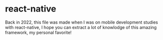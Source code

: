 # react-native
Back in 2022, this file was made when I was  on mobile development studies with react-native, I hope you can extract a lot of knowlodge of this amazing framework, my personal favorite! 
